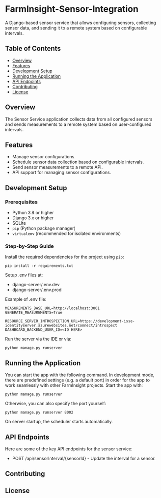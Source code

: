 # FarmInsight-Sensor-Integration

A Django-based sensor service that allows configuring sensors, collecting sensor data, and sending it to a remote system based on configurable intervals.

## Table of Contents
- [Overview](#overview)
- [Features](#features)
- [Development Setup](#development-setup)
- [Running the Application](#running-the-application)
- [API Endpoints](#api-endpoints)
- [Contributing](#contributing)
- [License](#license)

## Overview
The Sensor Service application collects data from all configured sensors and sends measurements to a remote system based on user-configured intervals.

## Features
- Manage sensor configurations.
- Schedule sensor data collection based on configurable intervals.
- Send sensor measurements to a remote API.
- API support for managing sensor configurations.

## Development Setup

### Prerequisites

- Python 3.8 or higher
- Django 3.x or higher
- SQLite
- `pip` (Python package manager)
- `virtualenv` (recommended for isolated environments)

### Step-by-Step Guide

Install the required dependencies for the project using `pip`:

```
pip install -r requirements.txt
```

Setup .env files at: 
* django-server/.env.dev
* django-server/.env.prod

Example of .env file:
```
MEASUREMENTS_BASE_URL=http://localhost:3001
GENERATE_MEASUREMENTS=True

RESOURCE_SERVER_INTROSPECTION_URL=https://development-isse-identityserver.azurewebsites.net/connect/introspect
DASHBOARD_BACKEND_USER_ID=<ID HERE>
```

Run the server via the IDE or via:
```
python manage.py runserver
```

## Running the Application
You can start the app with the following command.
In development mode, there are predefined settings (e.g. a default port) in order for the app to work seamlessly with other FarmInsight projects.
Start the app with:
```
python manage.py runserver
```
Otherwise, you can also specify the port yourself:
```
python manage.py runserver 8002
```
On server startup, the scheduler starts automatically.

## API Endpoints
Here are some of the key API endpoints for the sensor service:

* POST /api/sensorInterval/{sensorId} - Update the interval for a sensor.
## Contributing

## License
